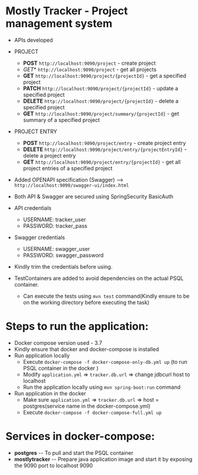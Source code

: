 # Mostly Tracker - Project management system
* APIs developed
*   PROJECT
     * **POST** ```http://localhost:9090/project``` - create project
     * *GET**  ```http://localhost:9090/project``` - get all projects
     * **GET**  ```http://localhost:9090/project/{projectId}``` - get a specified project
     * **PATCH** ```http://localhost:9090/project/{projectId}``` - update a specified project
     * **DELETE**  ```http://localhost:9090/project/{projectId}``` - delete a specified project
     * **GET**  ```http://localhost:9090/project/summary/{projectId}``` - get summary of a specified project
*  PROJECT ENTRY
     * **POST**  ```http://localhost:9090/project/entry``` - create project entry
     * **DELETE**  ```http://localhost:9090/project/entry/{projectEntryId}``` - delete a project entry
     * **GET**  ```http://localhost:9090/project/entry/{projectId}``` - get all project entries of a specified project
  
* Added OPENAPI specification (Swagger) --> ```http://localhost:9090/swagger-ui/index.html```
* Both API & Swagger are secured using SpringSecurity BasicAuth
*   API credentials  
       * USERNAME: tracker_user
       * PASSWORD: tracker_pass
*   Swagger credentials 
      * USERNAME: swagger_user 
      * PASSWORD: swagger_password
*   Kindly trim the credentials before using.
* TestContainers are added to avoid dependencies on the actual PSQL container.
  * Can execute the tests using ```mvn test``` command(Kindly ensure to be on the working directory before executing the task)

Steps to run the application:
=============================
* Docker compose version used - 3.7
* Kindly ensure that docker and docker-compose is installed
* Run application locally
  * Execute ```docker-compose -f docker-compose-only-db.yml up``` (to run PSQL container in the docker )
  * Modify ```application.yml``` => ```tracker.db.url``` => change jdbcurl host to localhost
  * Run the application locally using ```mvn spring-boot:run``` command
* Run application in the docker
  * Make sure ```application.yml``` => ```tracker.db.url``` => host = postgres(service name in the docker-compose.yml)
  * Execute ```docker-compose -f docker-compose-full.yml up```
  
Services in docker-compose:
===========================
* **postgres** -- To pull and start the PSQL container
* **mostlytracker** -- Prepare java application image and start it by exposing the 9090 port to localhost 9090
